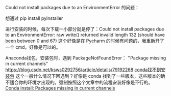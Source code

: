 






Could not install packages due to an EnvironmentError 的问题：

想通过  pip install pyinstaller

进行安装的时候，每次下载一小部分就是停了：Could not install packages due to an EnvironmentError: raw write() returned invalid length 132 (should have been between 0 and 67)
这个好像是在  Pycharm 的时候有问题的，我重新开了一个 cmd，好像是可以的。



Anaconda找包，安装包时，遇到 PackageNotFoundError： ''Package missing in current channels"
https://blog.csdn.net/ksws0292756/article/details/79192268
[conda找不到安装包](https://blog.csdn.net/guilutian0541/article/details/81005185)
这个一般什么情况下回遇到？好像是 conda 找到了一些版本，这些版本的确不适合你的环境才出现的。强制按照这个文章中的流程安装好像是不行的。
[Conda install: Packages missing in current channels](https://stackoverflow.com/questions/48610650/conda-install-packages-missing-in-current-channels)
